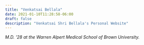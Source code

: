 ```yaml
---
title: "Venkatsai Bellala"
date: 2021-01-10T11:28:58-06:00
draft: false
description: "Venkatsai Shri Bellala's Personal Website"
---
```


*M.D. '28 at the Warren Alpert Medical School of Brown University.*